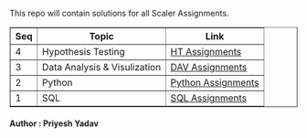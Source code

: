 <html>
    <body>
        <p>This repo will contain solutions for all Scaler Assignments.</p>
        <table border="1">
            <tr>
                <th>Seq</th>
                <th>Topic</th>
                <th>Link</th>
            </tr>
            <tr>
                <td>4</td>
                <td>Hypothesis Testing</td>
                <td><a href="https://github.com/priyeshyadav/scaler_Assignments/tree/main/Hypothesis%20Testing" target="_blank">HT Assignments</a></td>
            </tr>
            <tr>
                <td>3</td>
                <td>Data Analysis & Visulization</td>
                <td><a href="https://github.com/priyeshyadav/scaler_Assignments/tree/main/DAV" target="_blank">DAV Assignments</a></td>
            </tr>
            <tr>
                <td>2</td>
                <td>Python</td>
                <td><a href="https://github.com/priyeshyadav/scaler_Assignments/tree/main/Python" target="_blank">Python Assignments</a></td>
            </tr>
            <tr>
                <td>1</td>
                <td>SQL</td>
                <td><a href="https://github.com/priyeshyadav/scaler_Assignments/tree/main/SQL" target="_blank">SQL Assignments</a></td>
            </tr>
        </table>
        <h4> Author : Priyesh Yadav</h4>
    </body>
</html>
